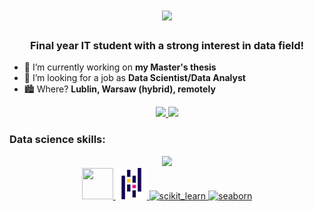 <h1 align="center">
    <img src="https://readme-typing-svg.herokuapp.com/?font=Righteous&size=35&center=true&vCenter=true&width=500&height=70&duration=2000&lines=Hello!+👋;+I'm+Patryk;" />
</h1>
<h3 align="center">Final year IT student with a strong interest in data field!</h3>

- 🔭 I’m currently working on **my Master's thesis**
- 🤝 I’m looking for a job as **Data Scientist/Data Analyst**
- 🏙️ Where? **Lublin, Warsaw (hybrid), remotely**

<div align="center"> 
  <a href="mailto:patryk.franaszczuk@gmail.com">
    <img src="https://img.shields.io/badge/Gmail-333333?style=for-the-badge&logo=gmail&logoColor=red" />
  </a>
  <a href="https://www.linkedin.com/in/patryk-franaszczuk-bb63a4177/" target="_blank">
    <img src="https://img.shields.io/badge/LinkedIn-0077B5?style=for-the-badge&logo=linkedin&logoColor=white" target="_blank" />
  </a>
</div>

<h3 align="left">Data science skills:</h3>
<div align="center">
    <img src="https://skillicons.dev/icons?i=python,mysql,github,git" /></br>
    <a href="https://jupyter.org/" target="_blank" rel="noreferrer"> <img src="https://upload.wikimedia.org/wikipedia/commons/thumb/3/38/Jupyter_logo.svg/883px-Jupyter_logo.svg.png" width="50" height="50"/>
    <a href="https://pandas.pydata.org/" target="_blank" rel="noreferrer"> <img src="https://raw.githubusercontent.com/devicons/devicon/2ae2a900d2f041da66e950e4d48052658d850630/icons/pandas/pandas-original.svg" alt="pandas" width="50" height="50"/>
    <a href="https://scikit-learn.org/" target="_blank" rel="noreferrer"> <img src="https://upload.wikimedia.org/wikipedia/commons/0/05/Scikit_learn_logo_small.svg" alt="scikit_learn" width="50" height="50"/> </a>
    <a href="https://seaborn.pydata.org/" target="_blank" rel="noreferrer"> <img src="https://seaborn.pydata.org/_images/logo-mark-lightbg.svg" alt="seaborn" width="50" height="50"/> </a>
</div>
